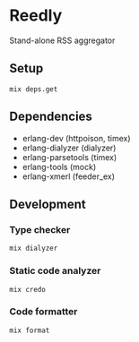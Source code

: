 # Reedly

Stand-alone RSS aggregator


## Setup

    mix deps.get


## Dependencies

  * erlang-dev (httpoison, timex)
  * erlang-dialyzer (dialyzer)
  * erlang-parsetools (timex)
  * erlang-tools (mock)
  * erlang-xmerl (feeder_ex)


## Development

### Type checker

    mix dialyzer

### Static code analyzer

    mix credo

### Code formatter

    mix format
